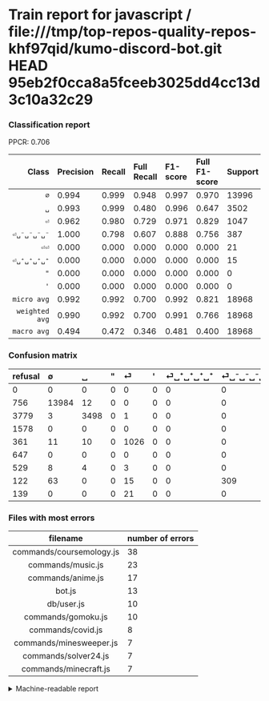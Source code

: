 # Train report for javascript / file:///tmp/top-repos-quality-repos-khf97qid/kumo-discord-bot.git HEAD 95eb2f0cca8a5fceeb3025dd4cc13d3c10a32c29

### Classification report

PPCR: 0.706

| Class | Precision | Recall | Full Recall | F1-score | Full F1-score | Support | Full Support | PPCR |
|------:|:----------|:-------|:------------|:---------|:---------|:--------|:-------------|:-----|
| `∅` | 0.994| 0.999| 0.948| 0.997| 0.970| 13996| 14752| 0.949 |
| `␣` | 0.993| 0.999| 0.480| 0.996| 0.647| 3502| 7281| 0.481 |
| `⏎` | 0.962| 0.980| 0.729| 0.971| 0.829| 1047| 1408| 0.744 |
| `⏎␣⁻␣⁻␣⁻␣⁻` | 1.000| 0.798| 0.607| 0.888| 0.756| 387| 509| 0.760 |
| `⏎⏎` | 0.000| 0.000| 0.000| 0.000| 0.000| 21| 160| 0.131 |
| `⏎␣⁺␣⁺␣⁺␣⁺` | 0.000| 0.000| 0.000| 0.000| 0.000| 15| 544| 0.028 |
| `"` | 0.000| 0.000| 0.000| 0.000| 0.000| 0| 1578| 0.000 |
| `'` | 0.000| 0.000| 0.000| 0.000| 0.000| 0| 647| 0.000 |
| `micro avg` | 0.992| 0.992| 0.700| 0.992| 0.821| 18968| 26879| 0.706 |
| `weighted avg` | 0.990| 0.992| 0.700| 0.991| 0.766| 18968| 26879| 0.706 |
| `macro avg` | 0.494| 0.472| 0.346| 0.481| 0.400| 18968| 26879| 0.706 |

### Confusion matrix

|refusal|  ∅| ␣| "| ⏎| '| ⏎␣⁺␣⁺␣⁺␣⁺| ⏎␣⁻␣⁻␣⁻␣⁻| ⏎⏎| 
|:---|:---|:---|:---|:---|:---|:---|:---|:---|
|0 |0 |0 |0 |0 |0 |0 |0 |0 |
|756 |13984 |12 |0 |0 |0 |0 |0 |0 |
|3779 |3 |3498 |0 |1 |0 |0 |0 |0 |
|1578 |0 |0 |0 |0 |0 |0 |0 |0 |
|361 |11 |10 |0 |1026 |0 |0 |0 |0 |
|647 |0 |0 |0 |0 |0 |0 |0 |0 |
|529 |8 |4 |0 |3 |0 |0 |0 |0 |
|122 |63 |0 |0 |15 |0 |0 |309 |0 |
|139 |0 |0 |0 |21 |0 |0 |0 |0 |

### Files with most errors

| filename | number of errors|
|:----:|:-----|
| commands/coursemology.js | 38 |
| commands/music.js | 23 |
| commands/anime.js | 17 |
| bot.js | 13 |
| db/user.js | 10 |
| commands/gomoku.js | 10 |
| commands/covid.js | 8 |
| commands/minesweeper.js | 7 |
| commands/solver24.js | 7 |
| commands/minecraft.js | 7 |

<details>
    <summary>Machine-readable report</summary>
```json
{
  "cl_report": {"\"": {"f1-score": 0.0, "precision": 0.0, "recall": 0.0, "support": 0}, "\u0027": {"f1-score": 0.0, "precision": 0.0, "recall": 0.0, "support": 0}, "macro avg": {"f1-score": 0.4814170013302302, "precision": 0.49363211455187916, "recall": 0.47204908919164407, "support": 18968}, "micro avg": {"f1-score": 0.9920392239561366, "precision": 0.9920392239561366, "recall": 0.9920392239561366, "support": 18968}, "weighted avg": {"f1-score": 0.990883418754442, "precision": 0.9902106865102903, "recall": 0.9920392239561366, "support": 18968}, "\u2205": {"f1-score": 0.9965437377516478, "precision": 0.9939583481413036, "recall": 0.9991426121749071, "support": 13996}, "\u23ce": {"f1-score": 0.9711310932323711, "precision": 0.9624765478424016, "recall": 0.9799426934097422, "support": 1047}, "\u23ce\u23ce": {"f1-score": 0.0, "precision": 0.0, "recall": 0.0, "support": 21}, "\u23ce\u2423\u207a\u2423\u207a\u2423\u207a\u2423\u207a": {"f1-score": 0.0, "precision": 0.0, "recall": 0.0, "support": 15}, "\u23ce\u2423\u207b\u2423\u207b\u2423\u207b\u2423\u207b": {"f1-score": 0.8879310344827586, "precision": 1.0, "recall": 0.7984496124031008, "support": 387}, "\u2423": {"f1-score": 0.9957301451750641, "precision": 0.9926220204313281, "recall": 0.9988577955454027, "support": 3502}},
  "cl_report_full": {"\"": {"f1-score": 0.0, "precision": 0.0, "recall": 0.0, "support": 1578}, "\u0027": {"f1-score": 0.0, "precision": 0.0, "recall": 0.0, "support": 647}, "macro avg": {"f1-score": 0.4003510997320164, "precision": 0.49363211455187916, "recall": 0.34551670605126056, "support": 26879}, "micro avg": {"f1-score": 0.8208606888127904, "precision": 0.9920392239561366, "recall": 0.7000632464005357, "support": 26879}, "weighted avg": {"f1-score": 0.765730207108531, "precision": 0.8837501939024186, "recall": 0.7000632464005357, "support": 26879}, "\u2205": {"f1-score": 0.9704035252073142, "precision": 0.9939583481413036, "recall": 0.9479392624728851, "support": 14752}, "\u23ce": {"f1-score": 0.8294260307194825, "precision": 0.9624765478424016, "recall": 0.7286931818181818, "support": 1408}, "\u23ce\u23ce": {"f1-score": 0.0, "precision": 0.0, "recall": 0.0, "support": 160}, "\u23ce\u2423\u207a\u2423\u207a\u2423\u207a\u2423\u207a": {"f1-score": 0.0, "precision": 0.0, "recall": 0.0, "support": 544}, "\u23ce\u2423\u207b\u2423\u207b\u2423\u207b\u2423\u207b": {"f1-score": 0.7555012224938876, "precision": 1.0, "recall": 0.6070726915520629, "support": 509}, "\u2423": {"f1-score": 0.6474780194354466, "precision": 0.9926220204313281, "recall": 0.48042851256695507, "support": 7281}},
  "ppcr": 0.7056810149187098
}
```
</details>
